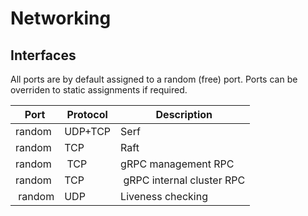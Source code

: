# Networking

## Interfaces

All ports are by default assigned to a random (free) port. Ports can be overriden to static assignments if required.

| Port | Protocol | Description
| ---- | -------- | -----------
| random | UDP+TCP | Serf
| random | TCP | Raft
| random | TCP | gRPC management RPC
| random | TCP | gRPC internal cluster RPC
| random | UDP | Liveness checking

